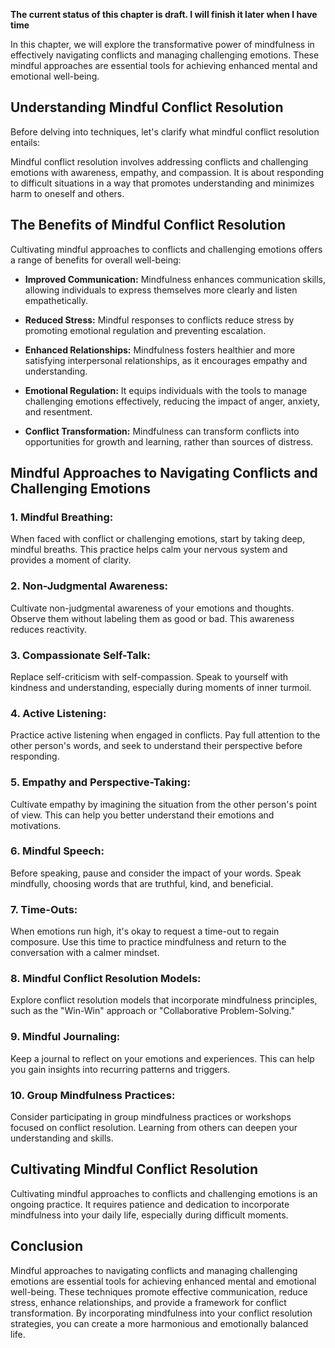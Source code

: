 **The current status of this chapter is draft. I will finish it later when I have time**

In this chapter, we will explore the transformative power of mindfulness in effectively navigating conflicts and managing challenging emotions. These mindful approaches are essential tools for achieving enhanced mental and emotional well-being.

**Understanding Mindful Conflict Resolution**
---------------------------------------------

Before delving into techniques, let's clarify what mindful conflict resolution entails:

Mindful conflict resolution involves addressing conflicts and challenging emotions with awareness, empathy, and compassion. It is about responding to difficult situations in a way that promotes understanding and minimizes harm to oneself and others.

**The Benefits of Mindful Conflict Resolution**
-----------------------------------------------

Cultivating mindful approaches to conflicts and challenging emotions offers a range of benefits for overall well-being:

* **Improved Communication:** Mindfulness enhances communication skills, allowing individuals to express themselves more clearly and listen empathetically.

* **Reduced Stress:** Mindful responses to conflicts reduce stress by promoting emotional regulation and preventing escalation.

* **Enhanced Relationships:** Mindfulness fosters healthier and more satisfying interpersonal relationships, as it encourages empathy and understanding.

* **Emotional Regulation:** It equips individuals with the tools to manage challenging emotions effectively, reducing the impact of anger, anxiety, and resentment.

* **Conflict Transformation:** Mindfulness can transform conflicts into opportunities for growth and learning, rather than sources of distress.

**Mindful Approaches to Navigating Conflicts and Challenging Emotions**
-----------------------------------------------------------------------

### **1. Mindful Breathing:**

When faced with conflict or challenging emotions, start by taking deep, mindful breaths. This practice helps calm your nervous system and provides a moment of clarity.

### **2. Non-Judgmental Awareness:**

Cultivate non-judgmental awareness of your emotions and thoughts. Observe them without labeling them as good or bad. This awareness reduces reactivity.

### **3. Compassionate Self-Talk:**

Replace self-criticism with self-compassion. Speak to yourself with kindness and understanding, especially during moments of inner turmoil.

### **4. Active Listening:**

Practice active listening when engaged in conflicts. Pay full attention to the other person's words, and seek to understand their perspective before responding.

### **5. Empathy and Perspective-Taking:**

Cultivate empathy by imagining the situation from the other person's point of view. This can help you better understand their emotions and motivations.

### **6. Mindful Speech:**

Before speaking, pause and consider the impact of your words. Speak mindfully, choosing words that are truthful, kind, and beneficial.

### **7. Time-Outs:**

When emotions run high, it's okay to request a time-out to regain composure. Use this time to practice mindfulness and return to the conversation with a calmer mindset.

### **8. Mindful Conflict Resolution Models:**

Explore conflict resolution models that incorporate mindfulness principles, such as the "Win-Win" approach or "Collaborative Problem-Solving."

### **9. Mindful Journaling:**

Keep a journal to reflect on your emotions and experiences. This can help you gain insights into recurring patterns and triggers.

### **10. Group Mindfulness Practices:**

Consider participating in group mindfulness practices or workshops focused on conflict resolution. Learning from others can deepen your understanding and skills.

**Cultivating Mindful Conflict Resolution**
-------------------------------------------

Cultivating mindful approaches to conflicts and challenging emotions is an ongoing practice. It requires patience and dedication to incorporate mindfulness into your daily life, especially during difficult moments.

**Conclusion**
--------------

Mindful approaches to navigating conflicts and managing challenging emotions are essential tools for achieving enhanced mental and emotional well-being. These techniques promote effective communication, reduce stress, enhance relationships, and provide a framework for conflict transformation. By incorporating mindfulness into your conflict resolution strategies, you can create a more harmonious and emotionally balanced life.
